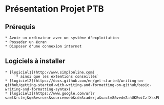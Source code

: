 # Présentation Projet PTB
## Prérequis
    * Avoir un ordinateur avec un système d'exploitation
    * Posseder un écran
    * Disposer d'une connexion internet

## Logiciels à installer
    * [logiciel1](http://www.simplonline.com)
        `* ainsi que les extentions conseillés`
    * [logiciel2](https://docs.github.com/en/get-started/writing-on-github/getting-started-with-writing-and-formatting-on-github/basic-writing-and-formatting-syntax)
    * [logiciel3](https://www.google.com/url?sa=t&rct=j&q=&esrc=s&source=web&cd=&cad=rja&uact=8&ved=2ahUKEwiCzfXssPb5AhUFOnoKHT0YC9MQyCl6BAgQEAM&url=https%3A%2F%2Fwww.youtube.com%2Fwatch%3Fv%3DdQw4w9WgXcQ&usg=AOvVaw0aHtehaphMhOCAkCydRLZU)